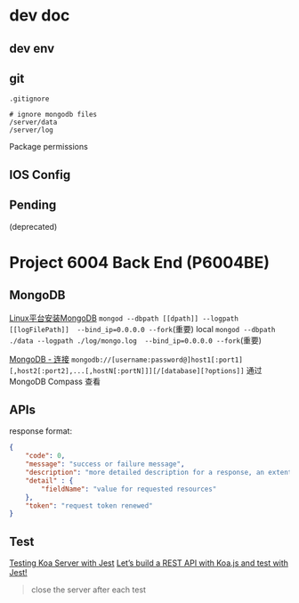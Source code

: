 # dev doc

## dev env


## git

`.gitignore`
```shell
# ignore mongodb files
/server/data
/server/log
```

Package permissions

## IOS Config

## Pending



(deprecated)
# Project 6004 Back End (P6004BE)

## MongoDB
[Linux平台安装MongoDB](https://www.runoob.com/mongodb/mongodb-linux-install.html)
`mongod --dbpath [[dpath]] --logpath [[logFilePath]]  --bind_ip=0.0.0.0 --fork`(重要)
local
`mongod --dbpath ./data --logpath ./log/mongo.log  --bind_ip=0.0.0.0 --fork`(重要)

[MongoDB - 连接](https://www.runoob.com/mongodb/mongodb-connections.html)
`mongodb://[username:password@]host1[:port1][,host2[:port2],...[,hostN[:portN]]][/[database][?options]]`
通过 MongoDB Compass 查看

## APIs

response format:

```json
{
    "code": 0,
    "message": "success or failure message",
    "description": "more detailed description for a response, an extentsion for message",
    "detail" : {
        "fieldName": "value for requested resources"
    },
    "token": "request token renewed"
}
```


## Test

[Testing Koa Server with Jest](https://medium.com/scrum-ai/4-testing-koa-server-with-jest-week-5-8e980cd30527)
[Let’s build a REST API with Koa.js and test with Jest!](https://codeburst.io/lets-build-a-rest-api-with-koa-js-and-test-with-jest-2634c14394d3)
> close the server after each test